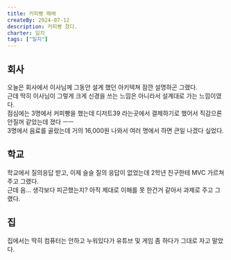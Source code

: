 ```yaml
---
title: 커피빵 패배
createBy: 2024-07-12
description: 커피빵 졌다.
charter: 일지
tags: ["일지"]
---
```


## 회사

오늘은 회사에서 이사님께 그동안 설계 했던 아키텍쳐 잠깐 설명하곤 그랬다.  
근데 딱히 이사님이 그렇게 크게 신경을 쓰는 느낌은 아니라서 설계대로 가는 느낌이였다.  
점심에는 3명에서 커피빵을 했는데 디저트39 라는곳에서 결제하기로 했어서 직감으론 안질꺼 같았는데 졌다 ㅡㅡ  
3명에서 음료를 골랐는데 거의 16,000원 나와서 여러 명에서 하면 큰일 나겠다 싶었다.

## 학교

학교에서 질의응답 받고, 이제 슬슬 질의 응답이 없었는데 2학년 친구한테 MVC 가르쳐주고 그랬다.  
근데 음... 생각보다 피곤했는지? 아직 제대로 이해를 못 한건거 같아서 과제로 주고 그랬다.

## 집

집에서는 딱히 컴퓨터는 안하고 누워있다가 유튜브 및 게임 좀 하다가 그대로 자고 말았다.
